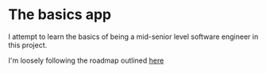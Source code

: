 # The basics app

I attempt to learn the basics of being a mid-senior level software engineer in this project.

I'm loosely following the roadmap outlined [here](https://roadmap.sh/backend)
